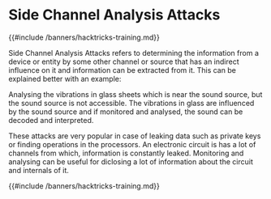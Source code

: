 # Side Channel Analysis Attacks 
{{#include /banners/hacktricks-training.md}}



Side Channel Analysis Attacks refers to determining the information from a device or entity by some other channel or source that has an indirect influence on it and information can be extracted from it. This can be explained better with an example: 

Analysing the vibrations in glass sheets which is near the sound source, but the sound source is not accessible. The vibrations in glass are influenced by the sound source and if monitored and analysed, the sound can be decoded and interpreted.

These attacks are very popular in case of leaking data such as private keys or finding operations in the processors. An electronic circuit is has a lot of channels from which, information is constantly leaked. Monitoring and analysing can be useful for diclosing a lot of information about the circuit and internals of it. 



{{#include /banners/hacktricks-training.md}}
